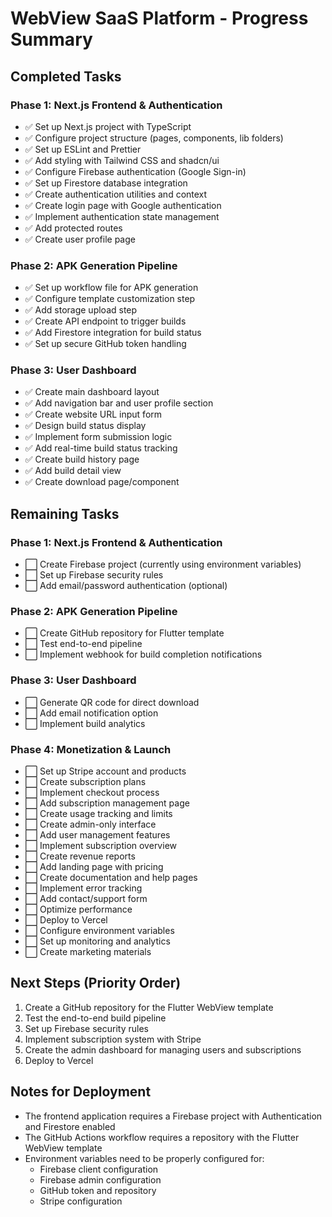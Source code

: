 # WebView SaaS Platform - Progress Summary

## Completed Tasks

### Phase 1: Next.js Frontend & Authentication
- ✅ Set up Next.js project with TypeScript
- ✅ Configure project structure (pages, components, lib folders)
- ✅ Set up ESLint and Prettier
- ✅ Add styling with Tailwind CSS and shadcn/ui
- ✅ Configure Firebase authentication (Google Sign-in)
- ✅ Set up Firestore database integration
- ✅ Create authentication utilities and context
- ✅ Create login page with Google authentication
- ✅ Implement authentication state management
- ✅ Add protected routes
- ✅ Create user profile page

### Phase 2: APK Generation Pipeline
- ✅ Set up workflow file for APK generation
- ✅ Configure template customization step
- ✅ Add storage upload step
- ✅ Create API endpoint to trigger builds
- ✅ Add Firestore integration for build status
- ✅ Set up secure GitHub token handling

### Phase 3: User Dashboard
- ✅ Create main dashboard layout
- ✅ Add navigation bar and user profile section
- ✅ Create website URL input form
- ✅ Design build status display
- ✅ Implement form submission logic
- ✅ Add real-time build status tracking
- ✅ Create build history page
- ✅ Add build detail view
- ✅ Create download page/component

## Remaining Tasks

### Phase 1: Next.js Frontend & Authentication
- ⬜ Create Firebase project (currently using environment variables)
- ⬜ Set up Firebase security rules
- ⬜ Add email/password authentication (optional)

### Phase 2: APK Generation Pipeline
- ⬜ Create GitHub repository for Flutter template
- ⬜ Test end-to-end pipeline
- ⬜ Implement webhook for build completion notifications

### Phase 3: User Dashboard
- ⬜ Generate QR code for direct download
- ⬜ Add email notification option
- ⬜ Implement build analytics

### Phase 4: Monetization & Launch
- ⬜ Set up Stripe account and products
- ⬜ Create subscription plans
- ⬜ Implement checkout process
- ⬜ Add subscription management page
- ⬜ Create usage tracking and limits
- ⬜ Create admin-only interface
- ⬜ Add user management features
- ⬜ Implement subscription overview
- ⬜ Create revenue reports
- ⬜ Add landing page with pricing
- ⬜ Create documentation and help pages
- ⬜ Implement error tracking
- ⬜ Add contact/support form
- ⬜ Optimize performance
- ⬜ Deploy to Vercel
- ⬜ Configure environment variables
- ⬜ Set up monitoring and analytics
- ⬜ Create marketing materials

## Next Steps (Priority Order)

1. Create a GitHub repository for the Flutter WebView template
2. Test the end-to-end build pipeline
3. Set up Firebase security rules
4. Implement subscription system with Stripe
5. Create the admin dashboard for managing users and subscriptions
6. Deploy to Vercel

## Notes for Deployment

- The frontend application requires a Firebase project with Authentication and Firestore enabled
- The GitHub Actions workflow requires a repository with the Flutter WebView template
- Environment variables need to be properly configured for:
  - Firebase client configuration
  - Firebase admin configuration
  - GitHub token and repository
  - Stripe configuration 